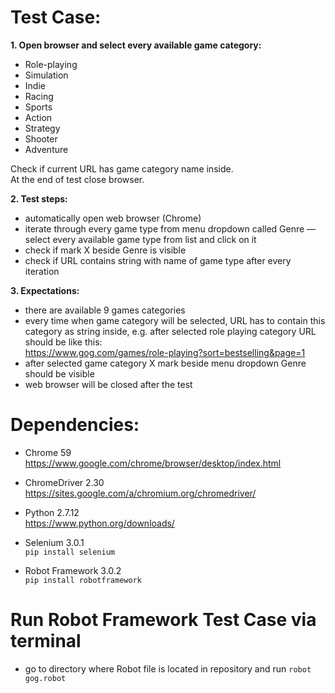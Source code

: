 # Test Case:

**1. Open browser and select every available game category:**  
- Role-playing  
- Simulation  
- Indie  
- Racing  
- Sports  
- Action  
- Strategy  
- Shooter  
- Adventure  

Check if current URL has game category name inside.  
At the end of test close browser.

**2. Test steps:**  
- automatically open web browser (Chrome)  
- iterate through every game type from menu dropdown called Genre — select every available game type from list and click on it  
- check if mark X beside Genre is visible  
- check if URL contains string with name of game type after every iteration 

**3. Expectations:**  
- there are available 9 games categories  
- every time when game category will be selected, URL has to contain this category as string inside, e.g. after selected role playing category URL should be like this:  
https://www.gog.com/games/role-playing?sort=bestselling&page=1  
- after selected game category X mark beside menu dropdown Genre should be visible  
- web browser will be closed after the test 


# Dependencies:
- Chrome 59  
https://www.google.com/chrome/browser/desktop/index.html

- ChromeDriver 2.30  
https://sites.google.com/a/chromium.org/chromedriver/

- Python 2.7.12    
https://www.python.org/downloads/

- Selenium 3.0.1   
<code>pip install selenium</code>  

- Robot Framework 3.0.2  
<code>pip install robotframework</code>  


# Run Robot Framework Test Case via terminal
- go to directory where Robot file is located in repository and run <code>robot gog.robot</code>
